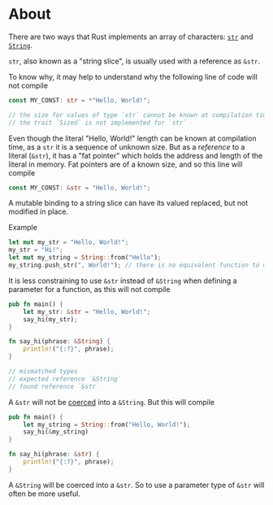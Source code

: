 # About

There are two ways that Rust implements an array of characters: [`str`][str] and [`String`][String].

`str`, also known as a "string slice", is usually used with a reference as `&str`.

To know why, it may help to understand why the following line of code will not compile

```rust
const MY_CONST: str = *"Hello, World!";

// the size for values of type `str` cannot be known at compilation time
// the trait `Sized` is not implemented for `str`
```

Even though the literal "Hello, World!" length can be known at compilation time, as a `str` it is a sequence of unknown size.
But as a _reference_ to a literal (`&str`), it has a "fat pointer" which holds the address and length of the literal in memory.
Fat pointers are of a known size, and so this line will compile

```rust
const MY_CONST: &str = "Hello, World!";
```

A mutable binding to a string slice can have its valued replaced, but not modified in place.

Example

```rust
let mut my_str = "Hello, World!";
my_str = "Hi!";
let mut my_string = String::from("Hello");
my_string.push_str(", World!"); // there is no equivalent function to modify &str
```

It is less constraining to use `&str` instead of `&String` when defining a parameter for a function, as this will not compile

```rust
pub fn main() {
    let my_str: &str = "Hello, World!";
    say_hi(my_str);
}

fn say_hi(phrase: &String) {
    println!("{:?}", phrase);
}

// mismatched types
// expected reference `&String`
// found reference `&str`
```

A `&str` will not be [coerced][coercion] into a `&String`. But this will compile

```rust
pub fn main() {
    let my_string = String::from("Hello, World!");
    say_hi(&my_string)
}

fn say_hi(phrase: &str) {
    println!("{:?}", phrase);
}
```

A `&String` will be coerced into a `&str`. So to use a parameter type of `&str` will often be more useful.

[str]: https://doc.rust-lang.org/std/primitive.str.html
[String]: https://doc.rust-lang.org/std/string/struct.String.html
[coercion]: https://doc.rust-lang.org/reference/type-coercions.html
